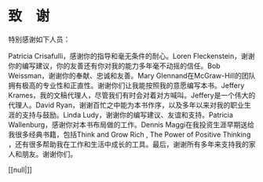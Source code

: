   

# 致　谢

特别感谢如下人员：

Patricia Crisafulli，感谢你的指导和毫无条件的耐心。Loren Fleckenstein，谢谢你的编写建议，你的友善还有你对我的能力多年毫不动摇的信任。Bob Weissman，谢谢你的奉献、忠诚和友善。Mary Glennand在McGraw-Hill的团队拥有极高的专业性和正直性。谢谢你们让我能按照我的意愿编写本书。Jeffery Krames，我的文稿代理人，尽管我们有时会对着对方喊叫。Jeffery是一个伟大的代理人。David Ryan，谢谢百忙之中能为本书作序，以及多年以来对我的职业生涯的支持与鼓励。Linda Ludy，谢谢你的编写建议、友谊和支持。Patricia Wallenburg，感谢你对本书布局做的工作。Dennis Maggi在我投资生涯早期送给我很多经典书籍，包括Think and Grow Rich , The Power of Positive Thinking ，还有很多帮助我在工作和生活中成长的工具。最后，谢谢所有多年来支持我的家人和朋友。谢谢你们。

[[null|]]